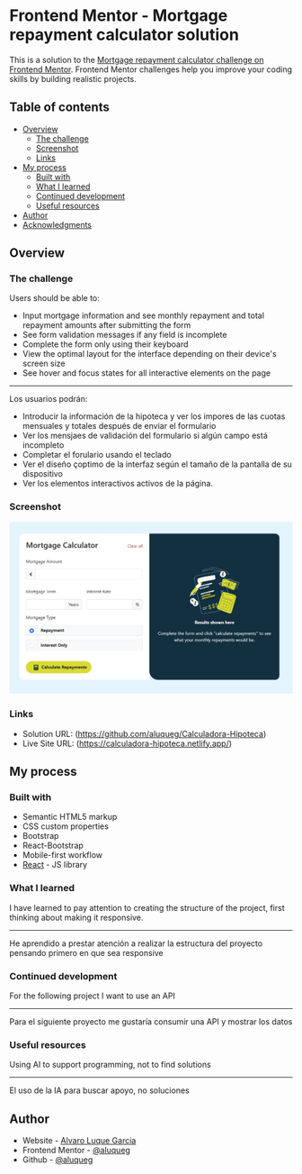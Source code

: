 # Frontend Mentor - Mortgage repayment calculator solution

This is a solution to the [Mortgage repayment calculator challenge on Frontend Mentor](https://www.frontendmentor.io/challenges/mortgage-repayment-calculator-Galx1LXK73). Frontend Mentor challenges help you improve your coding skills by building realistic projects. 

## Table of contents

- [Overview](#overview)
  - [The challenge](#the-challenge)
  - [Screenshot](#screenshot)
  - [Links](#links)
- [My process](#my-process)
  - [Built with](#built-with)
  - [What I learned](#what-i-learned)
  - [Continued development](#continued-development)
  - [Useful resources](#useful-resources)
- [Author](#author)
- [Acknowledgments](#acknowledgments)

## Overview

### The challenge

Users should be able to:

- Input mortgage information and see monthly repayment and total repayment amounts after submitting the form
- See form validation messages if any field is incomplete
- Complete the form only using their keyboard
- View the optimal layout for the interface depending on their device's screen size
- See hover and focus states for all interactive elements on the page

-----------------------------------------------

Los usuarios podrán:

- Introducir la información de la hipoteca y ver los impores de las cuotas mensuales y totales después de enviar el formulario
- Ver los mensjaes de validación del formulario si algún campo está incompleto
- Completar el forulario usando el teclado
- Ver el diseño çoptimo de la interfaz según el tamaño de la pantalla de su dispositivo
- Ver los elementos interactivos activos de la página.

### Screenshot

![](./captura.jpg)


### Links

- Solution URL: (https://github.com/aluqueg/Calculadora-Hipoteca)
- Live Site URL: (https://calculadora-hipoteca.netlify.app/)

## My process

### Built with

- Semantic HTML5 markup
- CSS custom properties
- Bootstrap
- React-Bootstrap
- Mobile-first workflow
- [React](https://reactjs.org/) - JS library

### What I learned

I have learned to pay attention to creating the structure of the project, first thinking about making it responsive.

----------------------

He aprendido a prestar atención a realizar la estructura del proyecto pensando primero en que sea responsive

### Continued development

For the following project I want to use an API

------------------------

Para el siguiente proyecto me gustaría consumir una API y mostrar los datos

### Useful resources

Using AI to support programming, not to find solutions

---------------------------

El uso de la IA para buscar apoyo, no soluciones

## Author

- Website - [Alvaro Luque Garcia](www.linkedin.com/in/aluqueg)
- Frontend Mentor - [@aluqueg](https://www.frontendmentor.io/profile/aluqueg)
- Github - [@aluqueg](https://github.com/aluqueg)
